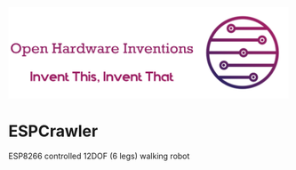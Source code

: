 ![Invent This, Invent That](schematics/IT2-logo.png)

# ESPCrawler
ESP8266 controlled 12DOF (6 legs) walking robot
